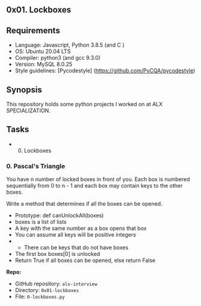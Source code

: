 ## 0x01. Lockboxes

## Requirements
* Language: Javascript, Python 3.8.5 (and C )
* OS: Ubuntu 20.04 LTS
* Compiler: python3  (and gcc 9.3.0)
* Version: MySQL  8.0.25
* Style guidelines: [Pycodestyle] (https://github.com/PyCQA/pycodestyle)


## Synopsis
This repository holds some python projects I worked on at ALX SPECIALIZATION.


## Tasks

* 0. Lockboxes

### 0\. Pascal's Triangle

You have n number of locked boxes in front of you. Each box is numbered sequentially from 0 to n - 1 and each box may contain keys to the other boxes.

Write a method that determines if all the boxes can be opened.

*   Prototype: def canUnlockAll(boxes)
*   boxes is a list of lists
*   A key with the same number as a box opens that box
*   You can assume all keys will be positive integers
*   * There can be keys that do not have boxes
*   The first box boxes[0] is unlocked
*   Return True if all boxes can be opened, else return False
    

**Repo:**

*   GitHub repository: `alx-interview`
*   Directory: `0x01-lockboxes`
*   File: `0-lockboxes.py`
